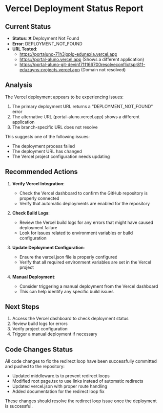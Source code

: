 # Vercel Deployment Status Report

## Current Status
- **Status**: ❌ Deployment Not Found
- **Error**: DEPLOYMENT_NOT_FOUND
- **URL Tested**: 
  - https://portaluno-71h3joplg-edunexia.vercel.app
  - https://portal-aluno.vercel.app (Shows a different application)
  - https://portal-aluno-git-devin1711166700resolveconflictspr811-eduzayns-projects.vercel.app (Domain not resolved)

## Analysis
The Vercel deployment appears to be experiencing issues:

1. The primary deployment URL returns a "DEPLOYMENT_NOT_FOUND" error
2. The alternative URL (portal-aluno.vercel.app) shows a different application
3. The branch-specific URL does not resolve

This suggests one of the following issues:
- The deployment process failed
- The deployment URL has changed
- The Vercel project configuration needs updating

## Recommended Actions
1. **Verify Vercel Integration**:
   - Check the Vercel dashboard to confirm the GitHub repository is properly connected
   - Verify that automatic deployments are enabled for the repository

2. **Check Build Logs**:
   - Review the Vercel build logs for any errors that might have caused deployment failure
   - Look for issues related to environment variables or build configuration

3. **Update Deployment Configuration**:
   - Ensure the vercel.json file is properly configured
   - Verify that all required environment variables are set in the Vercel project

4. **Manual Deployment**:
   - Consider triggering a manual deployment from the Vercel dashboard
   - This can help identify any specific build issues

## Next Steps
1. Access the Vercel dashboard to check deployment status
2. Review build logs for errors
3. Verify project configuration
4. Trigger a manual deployment if necessary

## Code Changes Status
All code changes to fix the redirect loop have been successfully committed and pushed to the repository:
- Updated middleware.ts to prevent redirect loops
- Modified root page.tsx to use links instead of automatic redirects
- Updated vercel.json with proper route handling
- Added documentation for the redirect loop fix

These changes should resolve the redirect loop issue once the deployment is successful.
